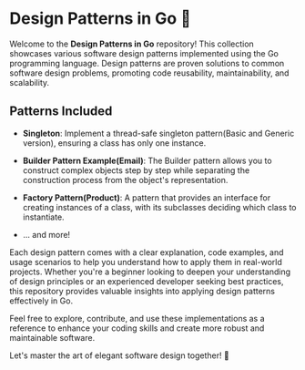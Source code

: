 # Design Patterns in Go 🎨

Welcome to the **Design Patterns in Go** repository! This collection showcases various software design patterns implemented using the Go programming language. Design patterns are proven solutions to common software design problems, promoting code reusability, maintainability, and scalability.

## Patterns Included

- **Singleton**: Implement a thread-safe singleton pattern(Basic and Generic version), ensuring a class has only one instance.

- **Builder Pattern Example(Email)**: The Builder pattern allows you to construct complex objects step by step while separating the construction process from the object's representation.

- **Factory Pattern(Product)**: A pattern that provides an interface for creating instances of a class, with its subclasses deciding which class to instantiate.

[//]: # (- **Observer**: Implement the observer pattern to establish a one-to-many dependency between objects.)

[//]: # (- **Decorator**: Dynamically add responsibilities to objects using decorators.)

[//]: # (- **Strategy**: Define a family of interchangeable algorithms and make them interchangeable.)
- ... and more!

Each design pattern comes with a clear explanation, code examples, and usage scenarios to help you understand how to apply them in real-world projects. Whether you're a beginner looking to deepen your understanding of design principles or an experienced developer seeking best practices, this repository provides valuable insights into applying design patterns effectively in Go.

Feel free to explore, contribute, and use these implementations as a reference to enhance your coding skills and create more robust and maintainable software.

Let's master the art of elegant software design together! 🚀
